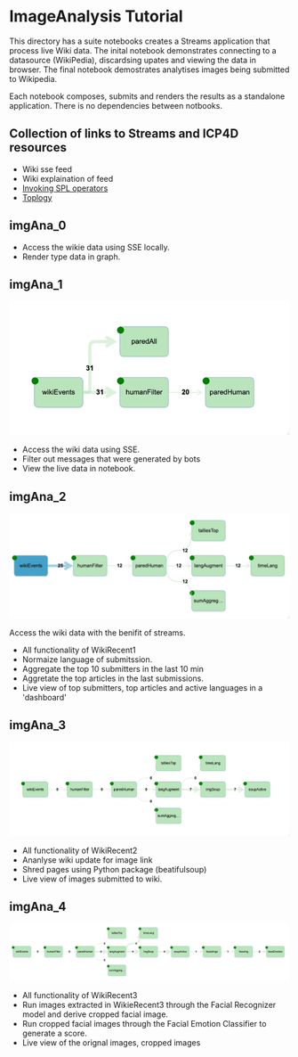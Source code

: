 # ImageAnalysis Tutorial

This directory has a suite notebooks creates a Streams application that process live Wiki data. The inital notebook 
demonstrates connecting to a datasource (WikiPedia), discardsing upates and viewing the data in browser. The
final notebook demostrates analytises images being submitted to Wikipedia.

Each notebook composes, submits and renders the results as a standalone application. There
is no dependencies between notbooks. 



## Collection of links to Streams and ICP4D resources
- Wiki sse feed 
- Wiki explaination of feed
- [Invoking SPL operators](http://ibmstreams.github.io/streamsx.topology/doc/pythondoc/streamsx.spl.op.html#module-streamsx.spl.op)
- [Toplogy](http://ibmstreams.github.io/streamsx.topology/doc/pythondoc/streamsx.topology.topology.html?highlight=window#streamsx.topology.topology.Topology)


## imgAna_0
- Access the wikie data using SSE locally.
- Render type data in graph.

## imgAna_1
![](images/stillPhase1.jpg)
- Access the wiki data using SSE.
- Filter out messages that were generated by bots
- View the live data in notebook.

## imgAna_2 
![](images/stillPhase2.jpg)

Access the wiki data with the benifit of streams. 
- All functionality of WikiRecent1
- Normaize language of submitssion.
- Aggregate the top 10 submitters in the last 10 min
- Aggretate the top articles in the last submissions.
- Live view of top submitters, top articles and active languages in a 'dashboard'

## imgAna_3
![](images/stillPhase3.jpg)

- All functionality of WikiRecent2
- Ananlyse wiki update for image link
- Shred pages using Python package (beatifulsoup)  
- Live view of images submitted to wiki.

## imgAna_4
![](images/stillPhase4.jpg)

- All functionality of WikiRecent3
- Run images extracted in WikieRecent3 through the Facial Recognizer model and derive cropped facial image.
- Run cropped facial images through the Facial Emotion Classifier to generate a score.
- Live view of the orignal images, cropped images


